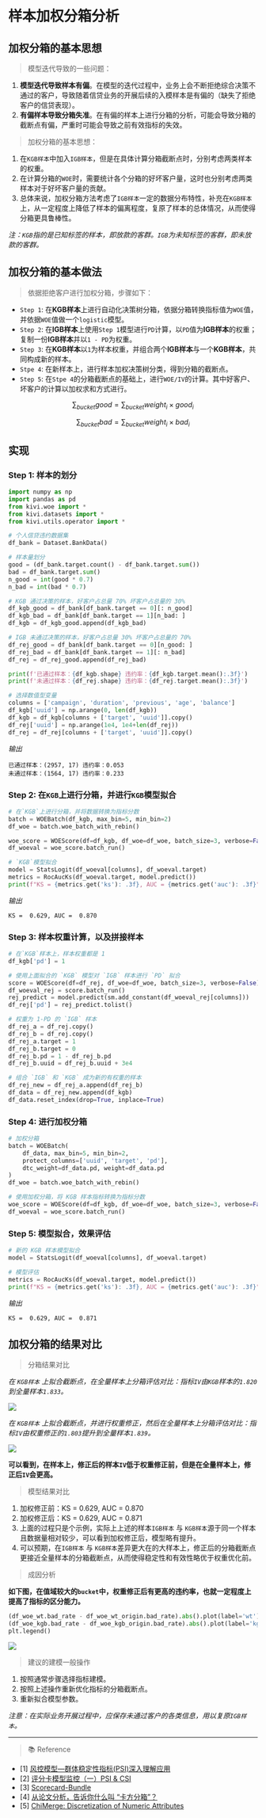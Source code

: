 # 样本加权分箱分析

## 加权分箱的基本思想

> 模型迭代导致的一些问题：

1. **模型迭代导致样本有偏**。在模型的迭代过程中，业务上会不断拒绝综合决策不通过的客户，导致随着信贷业务的开展后续的入模样本是有偏的（缺失了拒绝客户的信贷表现）。
2. **有偏样本导致分箱失准**。在有偏的样本上进行分箱的分析，可能会导致分箱的截断点有偏，严重时可能会导致之前有效指标的失效。

> 加权分箱的基本思想：

1. 在`KGB样本`中加入`IGB样本`，但是在具体计算分箱截断点时，分别考虑两类样本的权重。
2. 在计算分箱的`WOE`时，需要统计各个分箱的好坏客户量，这时也分别考虑两类样本对于好坏客户量的贡献。
3. 总体来说，加权分箱方法考虑了`IGB样本`一定的数据分布特性，补充在`KGB样本`上，从一定程度上降低了样本的偏离程度，复原了样本的总体情况，从而使得分箱更具鲁棒性。

*注：`KGB`指的是已知标签的样本，即放款的客群。`IGB`为未知标签的客群，即未放款的客群。*

## 加权分箱的基本做法

> 依据拒绝客户进行加权分箱，步骤如下：

- `Step 1`: 在**KGB样本**上进行自动化决策树分箱，依据分箱转换指标值为`WOE`值，并依据`WOE`值做一个`logistic`模型。
- `Step 2`: 在**IGB样本**上使用`Step 1`模型进行`PD`计算，以`PD`值为**IGB样本**的权重；复制一份**IGB样本**并以`1 - PD`为权重。
- `Step 3`: 在**KGB样本**以`1`为样本权重，并组合两个**IGB样本**与一个**KGB样本**，共同构成新的样本。
- `Stpe 4`: 在新样本上，进行样本加权决策树分类，得到分箱的截断点。
- `Step 5`: 在`Stpe 4`的分箱截断点的基础上，进行`WOE/IV`的计算。其中好客户、坏客户的计算以加权求和方式进行。

$$
\sum_{bucket} good = \sum_{bucket} weight_i \times good_i
$$

$$
\sum_{bucket} bad = \sum_{bucket} weight_i \times bad_i
$$

## 实现

### Step 1: 样本的划分

```python
import numpy as np
import pandas as pd
from kivi.woe import *
from kivi.datasets import *
from kivi.utils.operator import *

# 个人信贷违约数据集
df_bank = Dataset.BankData()

# 样本量划分
good = (df_bank.target.count() - df_bank.target.sum())
bad = df_bank.target.sum()
n_good = int(good * 0.7)
n_bad = int(bad * 0.7)

# KGB 通过决策的样本，好客户占总量 70% 坏客户占总量的 30%
df_kgb_good = df_bank[df_bank.target == 0][: n_good]
df_kgb_bad = df_bank[df_bank.target == 1][n_bad: ]
df_kgb = df_kgb_good.append(df_kgb_bad)

# IGB 未通过决策的样本，好客户占总量 30% 坏客户占总量的 70%
df_rej_good = df_bank[df_bank.target == 0][n_good: ]
df_rej_bad = df_bank[df_bank.target == 1][: n_bad]
df_rej = df_rej_good.append(df_rej_bad)

print(f'已通过样本：{df_kgb.shape} 违约率：{df_kgb.target.mean():.3f}')
print(f'未通过样本：{df_rej.shape} 违约率：{df_rej.target.mean():.3f}')

# 选择数值型变量
columns = ['campaign', 'duration', 'previous', 'age', 'balance']
df_kgb['uuid'] = np.arange(0, len(df_kgb))
df_kgb = df_kgb[columns + ['target', 'uuid']].copy()
df_rej['uuid'] = np.arange(1e4, 1e4+len(df_rej))
df_rej = df_rej[columns + ['target', 'uuid']].copy()
```

*输出*

```text
已通过样本：(2957, 17) 违约率：0.053
未通过样本：(1564, 17) 违约率：0.233
```

### Step 2: 在`KGB`上进行分箱，并进行`KGB`模型拟合

```python
# 在`KGB`上进行分箱，并将数据转换为指标分数
batch = WOEBatch(df_kgb, max_bin=5, min_bin=2)
df_woe = batch.woe_batch_with_rebin()

woe_score = WOEScore(df=df_kgb, df_woe=df_woe, batch_size=3, verbose=False)
df_woeval = woe_score.batch_run()

# `KGB`模型拟合
model = StatsLogit(df_woeval[columns], df_woeval.target)
metrics = RocAucKs(df_woeval.target, model.predict())
print(f"KS = {metrics.get('ks'): .3f}, AUC = {metrics.get('auc'): .3f}")
```

*输出*

```text
KS =  0.629, AUC =  0.870
```

### Step 3: 样本权重计算，以及拼接样本

```python
# 在`KGB`样本上，样本权重都是 1
df_kgb['pd'] = 1

# 使用上面拟合的 `KGB` 模型对 `IGB` 样本进行 `PD` 拟合
score = WOEScore(df=df_rej, df_woe=df_woe, batch_size=3, verbose=False)
df_woeval_rej = score.batch_run()
rej_predict = model.predict(sm.add_constant(df_woeval_rej[columns]))
df_rej['pd'] = rej_predict.tolist()

# 权重为 1-PD 的 `IGB` 样本
df_rej_a = df_rej.copy()
df_rej_b = df_rej.copy()
df_rej_a.target = 1
df_rej_b.target = 0
df_rej_b.pd = 1 - df_rej_b.pd
df_rej_b.uuid = df_rej_b.uuid + 3e4

# 组合 `IGB` 和 `KGB` 成为新的有权重的样本
df_rej_new = df_rej_a.append(df_rej_b)
df_data = df_rej_new.append(df_kgb)
df_data.reset_index(drop=True, inplace=True)
```

### Step 4: 进行加权分箱

```python
# 加权分箱
batch = WOEBatch(
    df_data, max_bin=5, min_bin=2, 
    protect_columns=['uuid', 'target', 'pd'],
    dtc_weight=df_data.pd, weight=df_data.pd
)
df_woe = batch.woe_batch_with_rebin()

# 使用加权分箱，将 KGB 样本指标转换为指标分数
woe_score = WOEScore(df=df_kgb, df_woe=df_woe, batch_size=3, verbose=False)
df_woeval = woe_score.batch_run()
```

### Step 5: 模型拟合，效果评估

```python
# 新的 KGB 样本模型拟合
model = StatsLogit(df_woeval[columns], df_woeval.target)

# 模型评估
metrics = RocAucKs(df_woeval.target, model.predict())
print(f"KS = {metrics.get('ks'): .3f}, AUC = {metrics.get('auc'): .3f}")
```

*输出*

```text
KS =  0.629, AUC =  0.871
```

## 加权分箱的结果对比

> 分箱结果对比

*在 `KGB样本` 上拟合截断点，在全量样本上分箱评估对比：指标`IV`由`KGB`样本的`1.820`到全量样本`1.833`。*

<img src="./img/woe_dtc_weight_0.png">

*在 `KGB样本` 上拟合截断点，并进行权重修正，然后在全量样本上分箱评估对比：指标`IV`由权重修正的`1.803`提升到全量样本`1.839`。*

<img src="./img/woe_dtc_weight_1.png">

**可以看到，在样本上，修正后的样本`IV`低于权重修正前，但是在全量样本上，修正后`IV`会更高。**

> 模型结果对比

1. 加权修正前：KS = 0.629, AUC = 0.870
2. 加权修正后：KS = 0.629, AUC = 0.871
3. 上面的过程只是个示例，实际上上述的样本`IGB样本` 与 `KGB样本`源于同一个样本且数据量相对较少，可以看到加权修正后，模型略有提升。
4. 可以预期，在`IGB样本` 与 `KGB样本`差异更大在的大样本上，修正后的分箱截断点更接近全量样本的分箱截断点，从而使得稳定性和有效性略优于权重优化前。

> 成因分析

**如下图，在值域较大的`bucket`中，权重修正后有更高的违约率，也就一定程度上提高了指标的区分能力。**

```python
(df_woe_wt.bad_rate - df_woe_wt_origin.bad_rate).abs().plot(label='wt')
(df_woe_kgb.bad_rate - df_woe_kgb_origin.bad_rate).abs().plot(label='kgb')
plt.legend()
```

<img src="./img/woe_weight_compare.png">

> 建议的建模一般操作

1. 按照通常步骤选择指标建模。
2. 按照上述操作重新优化指标的分箱截断点。
3. 重新拟合模型参数。

*注意：在实际业务开展过程中，应保存未通过客户的各类信息，用以复原`IGB样本`。*

----

> 📚 Reference

- [1] [风控模型—群体稳定性指标(PSI)深入理解应用](https://zhuanlan.zhihu.com/p/79682292)
- [2] [评分卡模型监控（一）PSI & CSI](https://zhuanlan.zhihu.com/p/94619990)
- [3] [Scorecard-Bundle](https://github.com/Lantianzz/Scorecard-Bundle)
- [4] [从论文分析，告诉你什么叫 “卡方分箱”？](https://toutiao.io/posts/q7i3ki/preview)
- [5] [ChiMerge: Discretization of Numeric Attributes](https://www.aaai.org/Papers/AAAI/1992/AAAI92-019.pdf)

